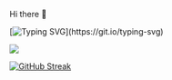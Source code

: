 Hi there 👋

[![Typing SVG](https://readme-typing-svg.demolab.com?font=Fira+Code&pause=1000&color=1541F7&width=435&lines=Greetings%2C+I'm+Chandan+Ravi.;Pleased+to+meet+you+😊.)](https://git.io/typing-svg)

![](https://komarev.com/ghpvc/?username=chandanravic&style=flat-square)



[![GitHub Streak](https://streak-stats.demolab.com?user=chandanravic&theme=highcontrast)](https://git.io/streak-stats)



